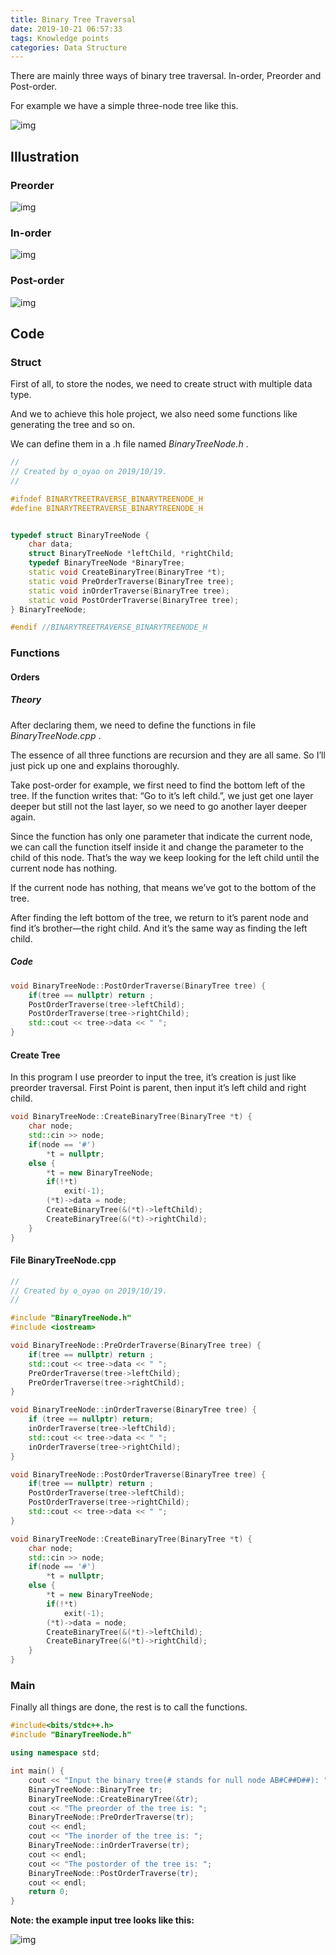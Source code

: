 ```yaml
---
title: Binary Tree Traversal
date: 2019-10-21 06:57:33
tags: Knowledge points
categories: Data Structure
---
```


There are mainly three ways of binary tree traversal. In-order, Preorder and Post-order.

For example we have a simple three-node tree like this.

<!--more-->

![img](https://s2.ax1x.com/2019/10/21/KlJ3vT.png)

## Illustration

### Preorder

![img](https://s2.ax1x.com/2019/10/21/KlYFo9.png)

### In-order

![img](https://s2.ax1x.com/2019/10/21/KlYNy8.png)

### Post-order

![img](https://s2.ax1x.com/2019/10/21/Klt9pt.png)

## Code

### Struct

First of all, to store the nodes, we need to create struct with multiple data type.

And we to achieve this hole project, we also need some functions like generating the tree and so on.

We can define them in a .h file named *BinaryTreeNode.h* .

```c++
//
// Created by o_oyao on 2019/10/19.
//

#ifndef BINARYTREETRAVERSE_BINARYTREENODE_H
#define BINARYTREETRAVERSE_BINARYTREENODE_H


typedef struct BinaryTreeNode {
    char data;
    struct BinaryTreeNode *leftChild, *rightChild;
    typedef BinaryTreeNode *BinaryTree;
    static void CreateBinaryTree(BinaryTree *t);
    static void PreOrderTraverse(BinaryTree tree);
    static void inOrderTraverse(BinaryTree tree);
    static void PostOrderTraverse(BinaryTree tree);
} BinaryTreeNode;

#endif //BINARYTREETRAVERSE_BINARYTREENODE_H
```

### Functions

#### Orders

##### Theory

 After declaring them, we need to define the functions in file *BinaryTreeNode.cpp* .

 The essence of all three functions are recursion and they are all same. So I’ll just pick up one and explains thoroughly.

 Take post-order for example, we first need to find the bottom left of the tree. If the function writes that: “Go to it’s left child.”, we just get one layer deeper but still not the last layer, so we need to go another layer deeper again.

 Since the function has only one parameter that indicate the current node, we can call the function itself inside it and change the parameter to the child of this node. That’s the way we keep looking for the left child until the current node has nothing.

 If the current node has nothing, that means we’ve got to the bottom of the tree.

 After finding the left bottom of the tree, we return to it’s parent node and find it’s brother—the right child. And it’s the same way as finding the left child.

##### Code

```c++
void BinaryTreeNode::PostOrderTraverse(BinaryTree tree) {
    if(tree == nullptr) return ;
    PostOrderTraverse(tree->leftChild);
    PostOrderTraverse(tree->rightChild);
    std::cout << tree->data << " ";
}
```

#### Create Tree

In this program I use preorder to input the tree, it’s creation is just like preorder traversal. First Point is parent, then input it’s left child and right child.

```c++
void BinaryTreeNode::CreateBinaryTree(BinaryTree *t) {
    char node;
    std::cin >> node;
    if(node == '#')
        *t = nullptr;
    else {
        *t = new BinaryTreeNode;
        if(!*t)
            exit(-1);
        (*t)->data = node;
        CreateBinaryTree(&(*t)->leftChild);
        CreateBinaryTree(&(*t)->rightChild);
    }
}
```

#### File BinaryTreeNode.cpp

```c++
//
// Created by o_oyao on 2019/10/19.
//

#include "BinaryTreeNode.h"
#include <iostream>

void BinaryTreeNode::PreOrderTraverse(BinaryTree tree) {
    if(tree == nullptr) return ;
    std::cout << tree->data << " ";
    PreOrderTraverse(tree->leftChild);
    PreOrderTraverse(tree->rightChild);
}

void BinaryTreeNode::inOrderTraverse(BinaryTree tree) {
    if (tree == nullptr) return;
    inOrderTraverse(tree->leftChild);
    std::cout << tree->data << " ";
    inOrderTraverse(tree->rightChild);
}

void BinaryTreeNode::PostOrderTraverse(BinaryTree tree) {
    if(tree == nullptr) return ;
    PostOrderTraverse(tree->leftChild);
    PostOrderTraverse(tree->rightChild);
    std::cout << tree->data << " ";
}

void BinaryTreeNode::CreateBinaryTree(BinaryTree *t) {
    char node;
    std::cin >> node;
    if(node == '#')
        *t = nullptr;
    else {
        *t = new BinaryTreeNode;
        if(!*t)
            exit(-1);
        (*t)->data = node;
        CreateBinaryTree(&(*t)->leftChild);
        CreateBinaryTree(&(*t)->rightChild);
    }
}
```

### Main

Finally all things are done, the rest is to call the functions.

```c++
#include<bits/stdc++.h>
#include "BinaryTreeNode.h"

using namespace std;

int main() {
    cout << "Input the binary tree(# stands for null node AB#C##D##): ";
    BinaryTreeNode::BinaryTree tr;
    BinaryTreeNode::CreateBinaryTree(&tr);
    cout << "The preorder of the tree is: ";
    BinaryTreeNode::PreOrderTraverse(tr);
    cout << endl;
    cout << "The inorder of the tree is: ";
    BinaryTreeNode::inOrderTraverse(tr);
    cout << endl;
    cout << "The postorder of the tree is: ";
    BinaryTreeNode::PostOrderTraverse(tr);
    cout << endl;
    return 0;
}
```

**Note: the example input tree looks like this:**

![img](https://s2.ax1x.com/2019/10/21/KlsLo6.png)